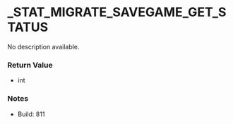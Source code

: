 # _STAT_MIGRATE_SAVEGAME_GET_STATUS

No description available.

### Return Value
* int

### Notes
* Build: 811

